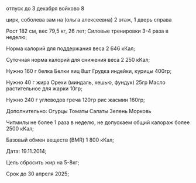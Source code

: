 отпуск до 3 декабря
войково 8 

цирк, соболева зам на (ольга алексеевна)
2 этаж,  1 дверь справа

Рост 182 см, вес 79,5 кг, 26 лет;
Силовые тренировки 3-4 раза в неделю;

Норма калорий для поддержания веса
2 646 кКал;

Суточная норма калорий для снижения веса
2 250 кКал;

Нужно 160 г белка
Белки яиц 8шт
Грудка индейки, курицы 400гр;

Нужно 40 г жира
Орехи (миндаль, кешью, фундук) 25гр
Масло растительное для жарки 10гр;

Нужно 240 г углеводов
греча 120гр
рис жасмин 160гр;

Дополнительно:
Огурцы
Томаты
Салаты
Зелень
Морковь

Читмилы не более 1 раза в неделю, не допускаем общий калораж более 2500 кКал;

Базовый обмен веществ (BMR)
1 800 кКал;

Дата: 19.11.2014;

Цель сбросить жир на 5-8кг;

Срок до 30 апреля 2025;
